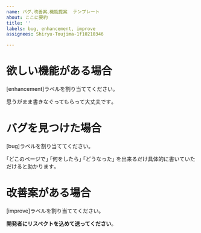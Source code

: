 ```yaml
---
name: バグ､改善案､機能提案  テンプレート
about: ここに要約
title: ''
labels: bug, enhancement, improve
assignees: Shiryu-Toujima-1f10210346

---
```


# 欲しい機能がある場合

 [enhancement]ラベルを割り当ててください｡

 思うがまま書きなぐってもらって大丈夫です｡

# バグを見つけた場合

 [bug]ラベルを割り当ててください｡

 ｢どこのページで｣  ｢何をしたら｣  ｢どうなった｣ を出来るだけ具体的に書いていただけると助かります｡

# 改善案がある場合

 [improve]ラベルを割り当ててください｡

 **開発者にリスペクトを込めて送ってください**｡
